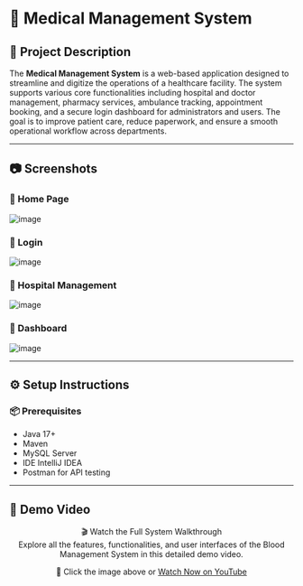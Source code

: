 # 🏥 Medical Management System

## 📌 Project Description

The **Medical Management System** is a web-based application designed to streamline and digitize the operations of a healthcare facility. The system supports various core functionalities including hospital and doctor management, pharmacy services, ambulance tracking, appointment booking, and a secure login dashboard for administrators and users. The goal is to improve patient care, reduce paperwork, and ensure a smooth operational workflow across departments.

---

## 📷 Screenshots

### 🔹 Home Page
![image](https://github.com/user-attachments/assets/24657de0-028f-42e3-a85c-2f225fc089e0)


### 🔹 Login
![image](https://github.com/user-attachments/assets/018c3b4c-e32d-4228-a492-277655291360)


### 🔹 Hospital Management
![image](https://github.com/user-attachments/assets/4d910bca-865a-4a75-a8ff-cdf3dbd03d83)

### 🔹 Dashboard 
![image](https://github.com/user-attachments/assets/7e9163cb-1db1-4cbc-bd99-658dc0da512c)

---

## ⚙️ Setup Instructions

### 📦 Prerequisites

- Java 17+
- Maven
- MySQL Server
- IDE IntelliJ IDEA 
- Postman for API testing

---

## 🎥 Demo Video

<div align="center">
  
🎬 Watch the Full System Walkthrough  
Explore all the features, functionalities, and user interfaces of the Blood Management System in this detailed demo video.

🔗 Click the image above or [Watch Now on YouTube](https://youtu.be/FLPXVwIUIZo)


</div>
